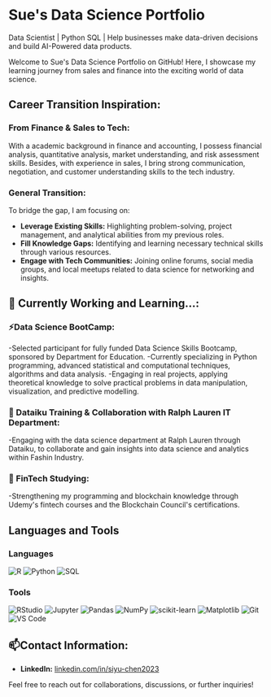 # Sue's Data Science Portfolio

Data Scientist | Python SQL | Help businesses make data-driven decisions and build AI-Powered data products.

Welcome to Sue's Data Science Portfolio on GitHub! Here, I showcase my learning journey from sales and finance into the exciting world of data science.

## Career Transition Inspiration:

### From Finance & Sales to Tech:
With a academic background in finance and accounting, I possess financial analysis, quantitative analysis, market understanding, and risk assessment skills. 
Besides, with experience in sales, I bring strong communication, negotiation, and customer understanding skills to the tech industry. 

### General Transition:
To bridge the gap, I am focusing on:
- **Leverage Existing Skills:** Highlighting problem-solving, project management, and analytical abilities from my previous roles.
- **Fill Knowledge Gaps:**  Identifying and learning necessary technical skills through various resources.
- **Engage with Tech Communities:** Joining online forums, social media groups, and local meetups related to data science for networking and insights.

## 🔭 Currently Working and Learning...:

### ⚡Data Science BootCamp:
-Selected participant for fully funded Data Science Skills Bootcamp, sponsored by Department for Education.
-Currently specializing in Python programming, advanced statistical and computational techniques, algorithms and data analysis.
-Engaging in real projects, applying theoretical knowledge to solve practical problems in data manipulation, visualization, and predictive modelling.

### 👯 Dataiku Training & Collaboration with Ralph Lauren IT Department:
-Engaging with the data science department at Ralph Lauren through Dataiku, to collaborate and gain insights into data science and analytics within Fashin Industry.

### 🧠 FinTech Studying:
-Strengthening my programming and blockchain knowledge through Udemy's fintech courses and the Blockchain Council's certifications.

## Languages and Tools

### Languages
![R](https://img.shields.io/badge/R-276DC3?style=for-the-badge&logo=r&logoColor=white)
![Python](https://img.shields.io/badge/Python-3776AB?style=for-the-badge&logo=python&logoColor=white)
![SQL](https://img.shields.io/badge/SQL-336791?style=for-the-badge&logo=postgresql&logoColor=white)

### Tools
![RStudio](https://img.shields.io/badge/RStudio-75AADB?style=for-the-badge&logo=rstudio&logoColor=white)
![Jupyter](https://img.shields.io/badge/Jupyter-F37626?style=for-the-badge&logo=jupyter&logoColor=white)
![Pandas](https://img.shields.io/badge/Pandas-150458?style=for-the-badge&logo=pandas&logoColor=white)
![NumPy](https://img.shields.io/badge/NumPy-013243?style=for-the-badge&logo=numpy&logoColor=white)
![scikit-learn](https://img.shields.io/badge/scikit--learn-F7931E?style=for-the-badge&logo=scikit-learn&logoColor=white)
![Matplotlib](https://img.shields.io/badge/Matplotlib-FFDD44?style=for-the-badge&logo=matplotlib&logoColor=black)
![Git](https://img.shields.io/badge/Git-F05032?style=for-the-badge&logo=git&logoColor=white)
![VS Code](https://img.shields.io/badge/VS%20Code-007ACC?style=for-the-badge&logo=visual-studio-code&logoColor=white)


## 📫Contact Information:
- **LinkedIn:** [linkedin.com/in/siyu-chen2023](https://www.linkedin.com/in/siyu-chen2023/)

Feel free to reach out for collaborations, discussions, or further inquiries!
